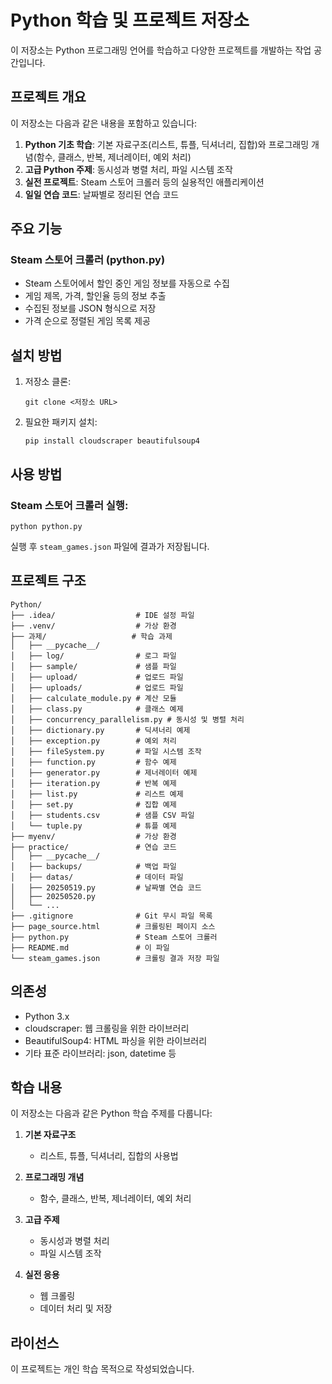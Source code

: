 # Python 학습 및 프로젝트 저장소

이 저장소는 Python 프로그래밍 언어를 학습하고 다양한 프로젝트를 개발하는 작업 공간입니다.

## 프로젝트 개요

이 저장소는 다음과 같은 내용을 포함하고 있습니다:

1. **Python 기초 학습**: 기본 자료구조(리스트, 튜플, 딕셔너리, 집합)와 프로그래밍 개념(함수, 클래스, 반복, 제너레이터, 예외 처리)
2. **고급 Python 주제**: 동시성과 병렬 처리, 파일 시스템 조작
3. **실전 프로젝트**: Steam 스토어 크롤러 등의 실용적인 애플리케이션
4. **일일 연습 코드**: 날짜별로 정리된 연습 코드

## 주요 기능

### Steam 스토어 크롤러 (python.py)

- Steam 스토어에서 할인 중인 게임 정보를 자동으로 수집
- 게임 제목, 가격, 할인율 등의 정보 추출
- 수집된 정보를 JSON 형식으로 저장
- 가격 순으로 정렬된 게임 목록 제공

## 설치 방법

1. 저장소 클론:
   ```
   git clone <저장소 URL>
   ```

2. 필요한 패키지 설치:
   ```
   pip install cloudscraper beautifulsoup4
   ```

## 사용 방법

### Steam 스토어 크롤러 실행:
```
python python.py
```
실행 후 `steam_games.json` 파일에 결과가 저장됩니다.

## 프로젝트 구조

```
Python/
├── .idea/                  # IDE 설정 파일
├── .venv/                  # 가상 환경
├── 과제/                   # 학습 과제
│   ├── __pycache__/
│   ├── log/                # 로그 파일
│   ├── sample/             # 샘플 파일
│   ├── upload/             # 업로드 파일
│   ├── uploads/            # 업로드 파일
│   ├── calculate_module.py # 계산 모듈
│   ├── class.py            # 클래스 예제
│   ├── concurrency_parallelism.py # 동시성 및 병렬 처리
│   ├── dictionary.py       # 딕셔너리 예제
│   ├── exception.py        # 예외 처리
│   ├── fileSystem.py       # 파일 시스템 조작
│   ├── function.py         # 함수 예제
│   ├── generator.py        # 제너레이터 예제
│   ├── iteration.py        # 반복 예제
│   ├── list.py             # 리스트 예제
│   ├── set.py              # 집합 예제
│   ├── students.csv        # 샘플 CSV 파일
│   └── tuple.py            # 튜플 예제
├── myenv/                  # 가상 환경
├── practice/               # 연습 코드
│   ├── __pycache__/
│   ├── backups/            # 백업 파일
│   ├── datas/              # 데이터 파일
│   ├── 20250519.py         # 날짜별 연습 코드
│   ├── 20250520.py
│   └── ...
├── .gitignore              # Git 무시 파일 목록
├── page_source.html        # 크롤링된 페이지 소스
├── python.py               # Steam 스토어 크롤러
├── README.md               # 이 파일
└── steam_games.json        # 크롤링 결과 저장 파일
```

## 의존성

- Python 3.x
- cloudscraper: 웹 크롤링을 위한 라이브러리
- BeautifulSoup4: HTML 파싱을 위한 라이브러리
- 기타 표준 라이브러리: json, datetime 등

## 학습 내용

이 저장소는 다음과 같은 Python 학습 주제를 다룹니다:

1. **기본 자료구조**
   - 리스트, 튜플, 딕셔너리, 집합의 사용법

2. **프로그래밍 개념**
   - 함수, 클래스, 반복, 제너레이터, 예외 처리

3. **고급 주제**
   - 동시성과 병렬 처리
   - 파일 시스템 조작

4. **실전 응용**
   - 웹 크롤링
   - 데이터 처리 및 저장

## 라이선스

이 프로젝트는 개인 학습 목적으로 작성되었습니다.